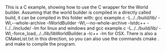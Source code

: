 This is a C example, showing how to use the C wrapper for the World builder. Assuming that the world builder is compiled in a directly called build, it can be compiled in this folder with: gcc example.c  -L../../build/lib/ -Wl,--whole-archive -lWorldBuilder -Wl,--no-whole-archive -lstdc++ -I../../include/ -lm for linux and windows and gcc example.c -L../../build/lib/ -Wl,-force_load,../../lib/libWorldBuilder.a -lc++ -lm  for OSX. There is also a CMakeList.txt in this direction, so you can also use the commands cmake . and make to compile the program.
